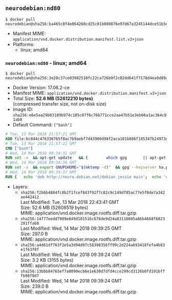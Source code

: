 ## `neurodebian:nd80`

```console
$ docker pull neurodebian@sha256:ba465c8f4e064260cd25c01b080876e97d67a3245144dce51b5ec35d65b5079a
```

-	Manifest MIME: `application/vnd.docker.distribution.manifest.list.v2+json`
-	Platforms:
	-	linux; amd64

### `neurodebian:nd80` - linux; amd64

```console
$ docker pull neurodebian@sha256:3e28c37ce03982510fc22ca726b9f2c02dd641f7178d4ea9d89af11ab5f38185
```

-	Docker Version: 17.06.2-ce
-	Manifest MIME: `application/vnd.docker.distribution.manifest.v2+json`
-	Total Size: **52.6 MB (52612210 bytes)**  
	(compressed transfer size, not on-disk size)
-	Image ID: `sha256:e6e5aa29b03189b974c185c07f6c76b771cce2aa47b51e3eb66a1ac364c81ab8`
-	Default Command: `["bash"]`

```dockerfile
# Tue, 13 Mar 2018 21:57:21 GMT
ADD file:bc844c4763367b5f0ac7b9aebf7d43900d98f2aca101b886f185347b24973dbe in / 
# Tue, 13 Mar 2018 21:57:22 GMT
CMD ["bash"]
# Wed, 14 Mar 2018 09:34:31 GMT
RUN set -x 	&& apt-get update 	&& { 		which gpg 		|| apt-get install -y --no-install-recommends gnupg 	; } 	&& { 		gpg --version | grep -q '^gpg (GnuPG) 1\.' 		|| apt-get install -y --no-install-recommends dirmngr 	; } 	&& rm -rf /var/lib/apt/lists/*
# Wed, 14 Mar 2018 09:34:36 GMT
RUN set -x 	&& export GNUPGHOME="$(mktemp -d)" 	&& gpg --keyserver ha.pool.sks-keyservers.net --recv-keys DD95CC430502E37EF840ACEEA5D32F012649A5A9 	&& gpg --export DD95CC430502E37EF840ACEEA5D32F012649A5A9 > /etc/apt/trusted.gpg.d/neurodebian.gpg 	&& rm -rf "$GNUPGHOME" 	&& apt-key list | grep neurodebian
# Wed, 14 Mar 2018 09:34:37 GMT
RUN { 	echo 'deb http://neuro.debian.net/debian jessie main'; 	echo 'deb http://neuro.debian.net/debian data main'; 	echo '#deb-src http://neuro.debian.net/debian-devel jessie main'; } > /etc/apt/sources.list.d/neurodebian.sources.list
```

-	Layers:
	-	`sha256:f2b6b4884fc8b2f1fcef843f92f7c82c9c149df85ac77e5f0de7a342ae442412`  
		Last Modified: Tue, 13 Mar 2018 22:43:41 GMT  
		Size: 52.6 MB (52608519 bytes)  
		MIME: application/vnd.docker.image.rootfs.diff.tar.gzip
	-	`sha256:14f77eedd7989e649d101516c676de9d24a83116045a86b4668f6823201ffab8`  
		Last Modified: Wed, 14 Mar 2018 09:39:25 GMT  
		Size: 297.0 B  
		MIME: application/vnd.docker.image.rootfs.diff.tar.gzip
	-	`sha256:a4d61df763f2e5a3d94d97c58398356ff99c2d224a693418fefa4b83e1f63f0f`  
		Last Modified: Wed, 14 Mar 2018 09:39:24 GMT  
		Size: 3.2 KB (3155 bytes)  
		MIME: application/vnd.docker.image.rootfs.diff.tar.gzip
	-	`sha256:13bbb84765ef7a8090ecb6e1e630d7dfd4cce299cd3126b0fd191bfffb98f0d7`  
		Last Modified: Wed, 14 Mar 2018 09:39:24 GMT  
		Size: 239.0 B  
		MIME: application/vnd.docker.image.rootfs.diff.tar.gzip
